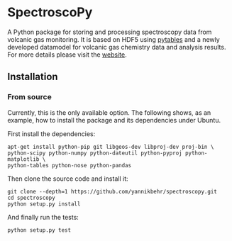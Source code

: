 # SpectroscoPy
A Python package for storing and processing spectroscopy data from volcanic gas
monitoring. It is based on HDF5 using [pytables](http://www.pytables.org) and a
newly developed datamodel for volcanic gas chemistry data and analysis results.
For more details please visit the [website](http://yannikbehr.github.io/spectroscopy).

## Installation
### From source

Currently, this is the only available option. The following shows, as an
example, how to install the package and its dependencies under Ubuntu.

First install the dependencies:

    apt-get install python-pip git libgeos-dev libproj-dev proj-bin \
    python-scipy python-numpy python-dateutil python-pyproj python-matplotlib \
    python-tables python-nose python-pandas

Then clone the source code and install it:

    git clone --depth=1 https://github.com/yannikbehr/spectroscopy.git
    cd spectroscopy
    python setup.py install

And finally run the tests:

    python setup.py test
